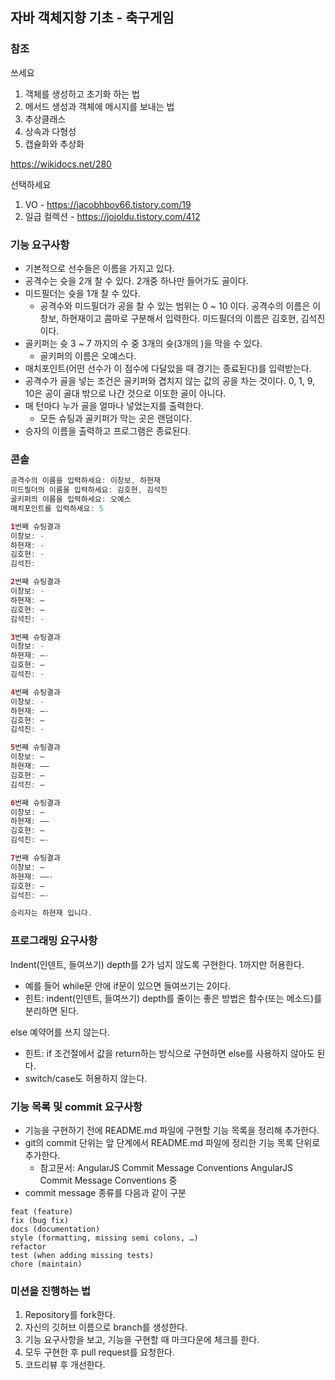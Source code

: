 ## 자바 객체지향 기초 - 축구게임

### 참조
쓰세요
1. 객체를 생성하고 초기화 하는 법
2. 메서드 생성과 객체에 메시지를 보내는 법
3. 추상클래스
4. 상속과 다형성
5. 캡슐화와 추상화

https://wikidocs.net/280

선택하세요
1. VO - https://jacobhboy66.tistory.com/19
2. 일급 컬렉션 - https://jojoldu.tistory.com/412

### 기능 요구사항
- 기본적으로 선수들은 이름을 가지고 있다.
- 공격수는 슛을 2개 찰 수 있다. 2개중 하나만 들어가도 골이다.
- 미드필더는 슛을 1개 찰 수 있다.
    - 공격수와 미드필더가 공을 찰 수 있는 범위는 0 ~ 10  이다.
      공격수의 이름은 이창보, 하현재이고 콤마로 구분해서 입력한다. 미드필더의 이름은 김호현, 김석진이다.
- 골키퍼는 슛 3 ~ 7 까지의 수 중 3개의 슛(3개의 )을 막을 수 있다.
    - 골키퍼의 이름은 오예스다.
- 매치포인트(어떤 선수가 이 점수에 다달았을 때 경기는 종료된다)를 입력받는다.
- 공격수가 골을 넣는 조건은 골키퍼와 겹치지 않는 값의 공을 차는 것이다. 0, 1, 9, 10은 공이 골대 밖으로 나간 것으로 이또한 골이 아니다.
- 매 턴마다 누가 골을 얼마나 넣었는지를 출력한다.
  - 모든 슈팅과 골키퍼가 막는 곳은 랜덤이다.
- 승자의 이름을 출력하고 프로그램은 종료된다.

### 콘솔

```java
공격수의 이름을 입력하세요: 이창보, 하현재
미드필더의 이름을 입력하세요: 김호현, 김석진
골키퍼의 이름을 입력하세요: 오예스
매치포인트를 입력하세요: 5

1번째 슈팅결과
이창보: -
하현재: -
김호현: -
김석진:

2번째 슈팅결과
이창보: -
하현재: —
김호현: —
김석진: - 

3번째 슈팅결과
이창보: -
하현재: —-
김호현: —
김석진: - 

4번째 슈팅결과
이창보: -
하현재: —-
김호현: —
김석진: - 

5번째 슈팅결과
이창보: —
하현재: ——
김호현: —
김석진: — 

6번째 슈팅결과
이창보: —
하현재: ——
김호현: —
김석진: —-

7번째 슈팅결과
이창보: —
하현재: ——-
김호현: —
김석진: —-

승리자는 하현재 입니다.
```
### 프로그래밍 요구사항

Indent(인덴트, 들여쓰기) depth를 2가 넘지 않도록 구현한다. 1까지만 허용한다.
* 예를 들어 while문 안에 if문이 있으면 들여쓰기는 2이다.
* 힌트: indent(인덴트, 들여쓰기) depth를 줄이는 좋은 방법은 함수(또는 메소드)를 분리하면 된다.

else 예약어를 쓰지 않는다.
* 힌트: if 조건절에서 값을 return하는 방식으로 구현하면 else를 사용하지 않아도 된다.
* switch/case도 허용하지 않는다.

### 기능 목록 및 commit 요구사항

* 기능을 구현하기 전에 README.md 파일에 구현할 기능 목록을 정리해 추가한다.
* git의 commit 단위는 앞 단계에서 README.md 파일에 정리한 기능 목록 단위로 추가한다.
    * 참고문서: AngularJS Commit Message Conventions
      AngularJS Commit Message Conventions 중
* commit message 종류를 다음과 같이 구분
```
feat (feature)
fix (bug fix)
docs (documentation)
style (formatting, missing semi colons, …)
refactor
test (when adding missing tests)
chore (maintain)
```

### 미션을 진행하는 법
1. Repository를 fork한다.
2. 자신의 깃허브 이름으로 branch를 생성한다.
3. 기능 요구사항을 보고, 기능을 구현할 때 마크다운에 체크를 한다.
4. 모두 구현한 후 pull request를 요청한다.
5. 코드리뷰 후 개선한다.
